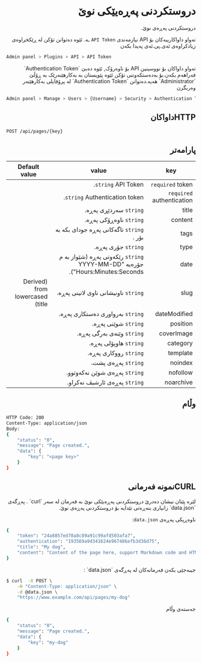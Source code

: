 <div dir="rtl">
	
# دروستکردنی پەڕەیێکی نوێ
<!-- position: 4 -->

دروستکردنی پەڕەی نوێ.

تەواو داواکارییەکان بۆ  API نیازمەندی `API Token` ـە. ئێوە دەتوانن تۆکن لە  ڕێکخراوەی زیادکراوەی ئەی.پی.ئەی پەیدا بکەن
</div>

```bash
Admin panel > Plugins > API > API Token
```

<div dir="rtl">
تەواو داواکان بۆ نووسینین API بۆ ناوەرۆک, ئێوە دەبێ  `Authentication Token` فەراهەم بکەن.بۆ بەدەستکەوتنی تۆکن ئێوە پێویستان بە بەکارهێنەرێک بە ڕۆڵێ `Administrator` هەیە.دەتوانن `Authentication Token` لە پرۆفایلی بەکارهێنەر وەربگرن
</div>

```bash
Admin panel > Manage > Users > {Username} > Security > Authentication Token
```

<div dir="rtl">
<h2 id="request">HTTPداواکان</h2>
</div>

```bash
POST /api/pages/{key}
```

<div dir="rtl">
<h2 id="parameters">پارامەتر</h2>

| key | value | Default value |
|-----|-------|---------------|
| `required` token | `string` API Token. | |
| `required` authentication | `string` Authentication token. | |
| title | `string` سەردێڕی پەڕە. | |
| content | `string` ناوەڕۆکی پەڕە. | |
| tags | `string` تاگەکانی پەڕە جودای بکە بە بۆر . | |
| type | `string` جۆری پەڕە. | |
| date | `string` رێکەوتی پەڕە (شێواز بە م جۆرەیە "YYYY-MM-DD Hours:Minutes:Seconds"). | |
| slug | `string` ناونیشانی ناوی لاتینی پەڕە. | (Derived from lowercased title) |
| dateModified | `string` بەرواوری دەستکاری پەڕە. | |
| position | `string` شوێنی پەڕە. | |
| coverImage | `string` وێنەی بەرگی پەڕە. | |
| category | `string` هاوپۆلی پەڕە. | |
| template | `string` رووکاری پەڕە. | |
| noindex | `string` پەڕەی پشت. | |
| nofollow | `string` پەڕەی شوێن نەکەوتوو. | |
| noarchive | `string` پەڕەی ئارشیڤ نەکراو. | |

<h2 id="response">وڵام</h2>
</div>

```bash
HTTP Code: 200
Content-Type: application/json
Body:
{
	"status": "0",
	"message": "Page created.",
	"data": {
		"key": "<page key>"
	}
}
```

<div dir="rtl">
<h2 id="curl-example">CURLنمونە فەرمانی </h2>
لێرە پێتان نیشان دەدرێ دروستکردنی پەڕەیێکی نوێ بە فەرمان لە سەر `curl` . پەڕگەی `data.json` زانیاری بنەڕەتی تێدایە بۆ دروستکردنی پەڕەی نوێ.

ناوەڕپکی پەڕەی `data.json`:
</div>

```bash
{
	"token": "24a8857ed78a8c89a91c99afd503afa7",
	"authentication": "193569a9d341624e967486efb3d36d75",
	"title": "My dog",
	"content": "Content of the page here, support Markdown code and HTML code."
}
```

<div dir="rtl">
جیبەجێی بکەن فەرمانەکان لە پەڕگەی `data.json` :
</div>

```bash
$ curl  -X POST \
	-H "Content-Type: application/json" \
	-d @data.json \
	"https://www.example.com/api/pages/my-dog"
```

<div dir="rtl">
جەستەی وڵام
</div>

```bash
{
	"status": "0",
	"message": "Page created.",
	"data": {
		"key": "my-dog"
	}
}
```
